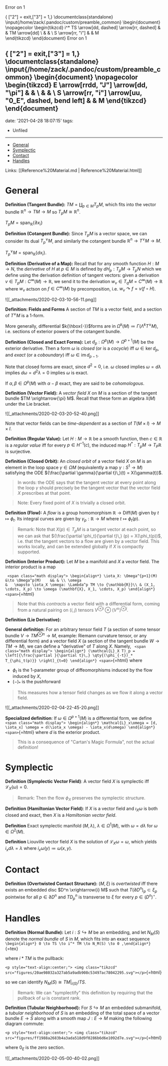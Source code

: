 Error on 1

{ ["2"] = exit,["3"] = 1,} 
\documentclass{standalone}
\input{/home/zack/.pandoc/custom/preamble_common}
\begin{document}
\nopagecolor
\begin{tikzcd}
i^* TS \arrow[dd, dashed] \arrow[rr, dashed] &  & TM \arrow[dd] \\
                                             &  &               \\
S \arrow[rr, "i"]                            &  & M            
\end{tikzcd}
\end{document}
Error on 1

{ ["2"] = exit,["3"] = 1,} 
\documentclass{standalone}
\input{/home/zack/.pandoc/custom/preamble_common}
\begin{document}
\nopagecolor
\begin{tikzcd}
E \arrow[rrdd, "J"] \arrow[dd, "\pi"]                  &  &   \\
                                                       &  &   \\
S \arrow[rr, "i"] \arrow[uu, "0_E", dashed, bend left] &  & M
\end{tikzcd}
\end{document}
---
date: '2021-04-28 18:07:15'
tags:
- Unfiled
---

-   [General](#general)
-   [Symplectic](#symplectic)
-   [Contact](#contact)
-   [Handles](#handles)














Links: [[Reference%20Material.md | Reference%20Material.html]]

General
=======

**Definition (Tangent Bundle):** $TM = {\textstyle\coprod}_{p\in M} T_pM$, which fits into the vector bundle ${\mathbb{R}}^n \to TM \to M$ so $T_p M \cong {\mathbb{R}}^n$.

$T_p M = {\operatorname{span}}_{\mathbb{R}}\left\{{\partial x_i}\right\}$

**Definition (Cotangent Bundle):** Since $T_p M$ is a vector space, we can consider its dual $T_p {}^{ \vee }M$, and similarly the cotangent bundle ${\mathbb{R}}^n \to T {}^{ \vee }M \to M$.

$T_p {}^{ \vee }M = {\operatorname{span}}_{\mathbb{R}}\left\{{dx_i}\right\}$.

**Definition (Derivative of a Map):** Recall that for any smooth function $H: M\to N$, the *derivative* of $H$ at $p\in M$ is defined by $dH_p: T_pM \to T_p N$ which we define using the derivation definition of tangent vectors: given a derivation $v\in T_p M: C^\infty(M) \to {\mathbb{R}}$, we send it to the derivation $w_v \in T_{q}M = C^\infty(M) \to {\mathbb{R}}$ where $w_v$ actson on $f\in C^\infty(M)$ by precomposition, i.e. $w_v \curvearrowright f = v(f \circ H)$.

![[_attachments/2020-02-03-10-56-11.png]]

**Definition: Fields and Forms** A section of $TM$ is a vector field, and a section of $T {}^{ \vee }M$ is a 1-form.

More generally, differential $k{\hbox{-}}$forms are in $\Omega^k(M) \coloneqq\Gamma(\Lambda^k T {}^{ \vee }M)$, i.e. sections of exterior powers of the cotangent bundle.

**Definition (Closed and Exact Forms):** Let $d_p: \Omega^p(M) \to \Omega^{p+1}(M)$ be the exterior derivative. Then a form $\omega$ is *closed* (or is a *cocycle*) iff $\omega \in \ker d_p$, and *exact* (or a *coboundary*) iff $\omega \in \operatorname{im}d_{p-1}$.

Note that closed forms are exact, since $d^2 = 0$, i.e. $\omega$ closed implies $\omega = d\lambda$ implies $d\omega = d^2 \lambda = 0$ implies $\omega$ is exact.

If $\alpha, \beta \in \Omega^p(M)$ with $\alpha-\beta$ exact, they are said to be *cohomologous*.

**Definition (Vector Field):** A *vector field* $X$ on $M$ is a section of the tangent bundle $TM \xrightarrow{\pi} M$. Recall that these form an algebra $\mathfrak{X}(M)$ under the Lie bracket.

![[_attachments/2020-02-03-20-52-40.png]]

Note that vector fields can be *time-dependent* as a section of $T(M\times I) \to M\times I$.

**Definition (Regular Value):** Let $H: M \to {\mathbb{R}}$ be a smooth function, then $c\in {\mathbb{R}}$ is a *regular value* iff for every $p\in H^{-1}(c)$, the induced map $H^*: T_pM \to T_P {\mathbb{R}}$ is surjective.

**Definition (Closed Orbit):** An *closed orbit* of a vector field $X$ on $M$ is an element in the loop space $\gamma \in \Omega M$ (equivalently a map $\gamma: S^1 \to M$) satisfying the ODE ${\frac{\partial \gamma}{\partial t}\,}(t) = X(\gamma(t))$.

> In words: the ODE says that the tangent vector at every point along the loop $\gamma$ should precisely be the tangent vector that the vector field $X$ prescribes at that point.

> Note: Every fixed point of $X$ is trivially a closed orbit.

**Definition (Flow):** A *flow* is a group homomorphism ${\mathbb{R}}\to \mathrm{Diff}(M)$ given by $t\mapsto \phi_t$. Its integral curves are given by $\gamma_p: {\mathbb{R}}\to M$ where $t\mapsto \phi_t(p)$.

> Remark: Note that $X(p) \in T_pM$ is a tangent vector at each point, so we can ask that ${\frac{\partial \phi_t}{\partial t}\,} (p) = X(\phi_t(p))$, i.e. that the tangent vectors to a flow are given by a vector field. This works locally, and can be extended globally if $X$ is compactly supported.

**Definition (Interior Product):** Let $M$ be a manifold and $X$ a vector field. The interior product is a map

`
<span class="math display">
\begin{align*}
\iota_X: \Omega^{p+1}(M)    &\to \Omega^p(M)    && & \\
\omega                                      &   \mapsto \iota_X \omega: \Lambda^p TM \to {\mathbb{R}}\\
& (X_1, \cdots, X_p) \to \omega (\mathbf{X}, X_1, \cdots, X_p)
\end{align*}
<span>`{=html}

> Note that this *contracts* a vector field with a differential form, coming from a natural pairing on $(i, j)$ tensors $V^{\otimes i}\otimes(V {}^{ \vee })^{\otimes j}$.

**Definition (Lie Derivative):**

**General definition**: For an arbitrary tensor field $T$ (a section of some tensor bundle $V \to TM^{\otimes n} \to M$, example: Riemann curvature tensor, or any differential form) and a vector field $X$ (a section of the tangent bundle $W \to TM \to M$), we can define a "derivative" of $T$ along $X$. Namely, `
<span class="math display">
\begin{align*}
(\mathcal{L}_X T)_p = \left[{\frac{\partial }{\partial t}\,} \qty{(\phi_{-t})_* T_{\phi_t(p)}} \right]_{t=0}
\end{align*}
<span>`{=html} where

-   $\phi_t$ is the 1-parameter group of diffeomorphisms induced by the flow induced by $X$,
-   $({-})_*$ is the pushforward

> This measures how a tensor field changes as we flow it along a vector field.

![[_attachments/2020-02-04-22-45-20.png]]

**Specialized definition**: If $\omega \in \Omega^{p+1}(M)$ is a differential form, we define `
<span class="math display">
\begin{align*}
\mathcal{L}_x\omega = [d, \iota_x] \omega = d(\iota_x \omega) - \iota_x(d\omega)
\end{align*}
<span>`{=html} where $d$ is the exterior product.

> This is a consequence of "Cartan's Magic Formula", not the actual definition!

Symplectic
==========

**Definition (Symplectic Vector Field)**: A vector field $X$ is symplectic iff $\mathcal{L}_X(\omega) = 0$.

> Remark: Then the flow $\phi_X$ preserves the symplectic structure.

**Definition (Hamiltonian Vector Field)**: If $X$ is a vector field and $\iota_X \omega$ is both closed and exact, then $X$ is a *Hamiltonian vector field*.

**Definition** Exact symplectic manifold $(M, \lambda)$, $\lambda \in \Omega^1(M)$, with $\omega = d\lambda$ for $\omega \in \Omega^2(M)$.

**Definition** Liouville vector field $X$ is the solution of ${\mathcal{L}}_X \omega = \omega$, which yields $i_x d\lambda = \lambda$ where $i_x \omega(y) \coloneqq\omega(x, y)$.

Contact
=======

**Definition (Overtwisted Contact Structure):** $(M, \xi)$ is *overtwisted* iff there exists an embedded disc $D^n \xrightarrow{i} M$ such that $T({{\partial}}D^n)_p \subset \xi_p$ pointwise for all $p \in {{\partial}}D^n$ and $TD^n_p$ is transverse to $\xi$ for every $p\in (D^n)^\circ$.

Handles
=======

**Definition (Normal Bundle):** Let $i: S \hookrightarrow M$ be an embedding, and let $N_M(S)$ denote the *normal bundle* of $S$ in $M$, which fits into an exact sequence `\begin{align*}
0 \to TS \to i^* TM \to N_M(S) \to 0
,\end{align*}`{=tex}

where $i*TM$ is the pullback:

`<p style="text-align:center;"> <img class="tikzcd" src="figures/20ae98032a327ab5a9adb908c53497ac78042295.svg"></p>`{=html}

so we can identify $N_M(S) \cong  {\left.{{TM}} \right|_{{i(S)}} } /TS$.

> Remark: We can "symplectify" this definition by requiring that the pullback of $\omega$ is constant rank.

**Definition (Tubular Neighborhood):** For $S\hookrightarrow M$ an embedded submanifold, a *tubular neighborhood* of $S$ is an embedding of the total space of a vector bundle $E \to S$ along with a smooth map $J: E \to M$ making the following diagram commute:

`<p style="text-align:center;"> <img class="tikzcd" src="figures/ff1988a2683b4a3ada518d9f0286b6d6e1092d7e.svg"></p>`{=html}

where $0_E$ is the zero section.

![[_attachments/2020-02-05-00-40-02.png]]
